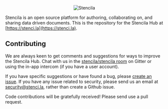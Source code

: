 <div align="center">
	<img src="http://stenci.la/img/logo-name.png" alt="Stencila" style="max-width:250px">
</div>

Stencila is an open source platform for authoring, collaborating on, and sharing data driven documents. This is the repository for the Stencila Hub at [https://stenci.la](https://stenci.la).

## Contributing

We are always keen to get comments and suggestions for ways to improve the Stencila Hub. Chat with us in the [stencila/stencila room](https://gitter.im/stencila/stencila) on Gitter or using the in-app intercom (if you have a user account). 

If you have specific suggestions or have found a bug, please [create an issue](https://github.com/stencila/hub/issues/new). If you have any issue related to security, please send us an email at security@stenci.la, rather than create a Github issue.

Code contributions will be gratefully received! Please send use a pull request.
